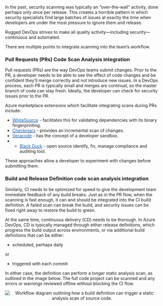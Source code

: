 In the past, security scanning was typically an “over-the-wall” activity, done perhaps only once per release. This creates a horrible pattern in which security specialists find large batches of issues at exactly the time when developers are under the most pressure to ignore them and release. 

Rugged DevOps strives to make all quality activity—including security—continuous and automated.

There are multiple points to integrate scanning into the team’s workflow.

### Pull Requests (PRs) Code Scan Analysis integration
Pull requests (PRs) are the way DevOps teams submit changes. Prior to the PR, a developer needs to be able to see the effect of code changes and be confident they’ll merge correctly and not introduce new issues. In a DevOps process, each PR is typically small and merges are continual, so the master branch of code can stay fresh. Ideally, the developer can check for security issues prior to the PR.

Azure marketplace extensions which facilitate integrating scans during PRs include:
- <a href="https://www.whitesourcesoftware.com/" target="_blank"><span style="color: #0066cc;" color="#0066cc">WhiteSource</span></a> -  facilitates this for validating dependencies with its binary fingerprinting.
- <a href="https://www.checkmarx.com/" target="_blank"><span style="color: #0066cc;" color="#0066cc">Checkmarx</span></a> -  provides an incremental scan of changes.
- <a href="https://www.veracode.com/" target="_blank"><span style="color: #0066cc;" color="#0066cc">Veracode</span></a> -  has the concept of a developer sandbox. 
- - <a href="https://www.blackducksoftware.com/" target="_blank"><span style="color: #0066cc;" color="#0066cc">Black Duck</span></a> - open source identify, fix, manage compliance and auditing tool.

These approaches allow a developer to experiment with changes before submitting them.

### Build and Release Definition code scan analysis integration
Similarly, CI needs to be optimized for speed to give the development team immediate feedback of any build breaks. Just as in the PR flow, when the scanning is fast enough, it can and should be integrated into the CI build definition. A failed scan can break the build, and security issues can be fixed right away to restore the build to green.

At the same time, continuous delivery (CD) needs to be thorough. In Azure DevOps, CD is typically managed through either release definitions, which progress the build output across environments, or via additional build definitions that can be either:

- scheduled, perhaps daily

or

- triggered with each commit

In either case, the definition can perform a longer static analysis scan, as outlined in the image below. The full code project can be scanned and any errors or warnings reviewed offline without blocking the CI flow.


<p style="text-align:center;"><img src="../Linked_Image_Files/csainpipeline1.png" alt="Workflow diagram outlining how a build definition can trigger a static analysis scan of source code."></p>